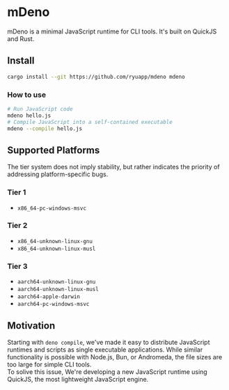 # mDeno

mDeno is a minimal JavaScript runtime for CLI tools. It's built on QuickJS and Rust.

## Install

```sh
cargo install --git https://github.com/ryuapp/mdeno mdeno
```

### How to use

```sh
# Run JavaScript code
mdeno hello.js
# Compile JavaScript into a self-contained executable
mdeno --compile hello.js
```

## Supported Platforms

The tier system does not imply stability, but rather indicates the priority of addressing platform-specific bugs.

### Tier 1

- `x86_64-pc-windows-msvc`

### Tier 2

- `x86_64-unknown-linux-gnu`
- `x86_64-unknown-linux-musl`

### Tier 3

- `aarch64-unknown-linux-gnu`
- `aarch64-unknown-linux-musl`
- `aarch64-apple-darwin`
- `aarch64-pc-windows-msvc`

## Motivation

Starting with `deno compile`, we've made it easy to distribute JavaScript runtimes and scripts as single executable applications. While similar functionality is possible with Node.js, Bun, or Andromeda, the file sizes are too large for simple CLI tools.\
To solive this issue, We're developing a new JavaScript runtime using QuickJS, the most lightweight JavaScript engine.
